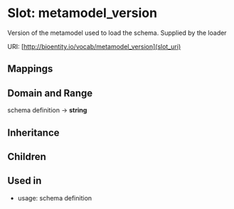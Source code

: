 # Slot: metamodel_version


Version of the metamodel used to load the schema. Supplied by the loader

URI: [http://bioentity.io/vocab/metamodel_version](slot_uri)
## Mappings

## Domain and Range

schema definition -> **string**
## Inheritance

## Children

## Used in

 *  usage: schema definition
